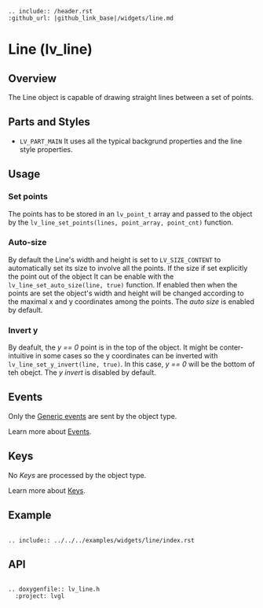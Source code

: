 ```eval_rst
.. include:: /header.rst 
:github_url: |github_link_base|/widgets/line.md
```
# Line (lv_line)

## Overview
The Line object is capable of drawing straight lines between a set of points.

## Parts and Styles
- `LV_PART_MAIN` It uses all the typical backgrund properties and the line style properties.

## Usage

### Set points 
The points has to be stored in an `lv_point_t` array and passed to the object by the `lv_line_set_points(lines, point_array, point_cnt)` function. 

### Auto-size
By default the Line's width and height is set to `LV_SIZE_CONTENT` to automatically set its size to involve all the points.
If the size if set explicitly the point out of the object
It can be enable with the `lv_line_set_auto_size(line, true)` function. 
If enabled then when the points are set the object's width and height will be changed according to the maximal x and y coordinates among the points. The *auto size* is enabled by default.

### Invert y
By deafult, the *y == 0* point is in the top of the object. It might be conter-intuitive in some cases so the y coordinates can be inverted with `lv_line_set_y_invert(line, true)`. In this case,  *y == 0* will be the bottom of teh obejct. 
The *y invert* is disabled by default.

## Events
Only the [Generic events](../overview/event.html#generic-events) are sent by the object type.

Learn more about [Events](/overview/event).

## Keys
No *Keys* are processed by the object type.

Learn more about [Keys](/overview/indev).

## Example

```eval_rst

.. include:: ../../../examples/widgets/line/index.rst

```

## API 

```eval_rst

.. doxygenfile:: lv_line.h
  :project: lvgl
        
```
